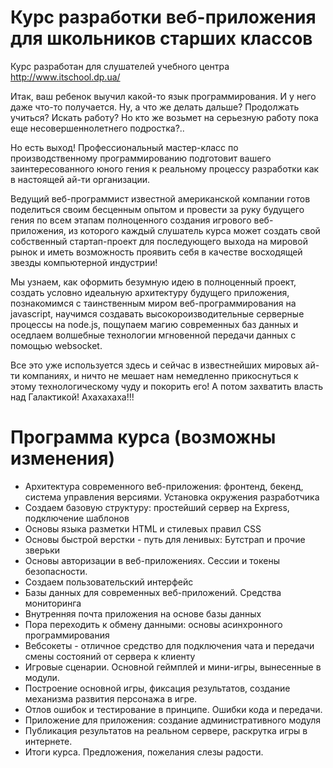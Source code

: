 # Курс разработки веб-приложения для школьников старших классов

Курс разработан для слушателей учебного центра http://www.itschool.dp.ua/

Итак, ваш ребенок выучил какой-то язык программирования. И у него даже что-то получается. Ну, а что же делать дальше? Продолжать учиться? Искать работу? Но кто же возьмет на серьезную работу пока еще несовершеннолетнего подростка?..

Но есть выход! Профессиональный мастер-класс по производственному программированию подготовит вашего заинтересованного юного гения к реальному процессу разработки как в настоящей ай-ти организации.

Ведущий веб-программист известной американской компании готов поделиться своим бесценным опытом и провести за руку будущего гения по всем этапам полноценного создания игрового веб-приложения, из которого каждый слушатель курса может создать свой собственный стартап-проект для последующего выхода на мировой рынок и иметь возможность проявить себя в качестве восходящей звезды компьютерной индустрии!

Мы узнаем, как оформить безумную идею в полноценный проект, создать условно идеальную архитектуру будущего приложения, познакомимся с таинственным миром веб-программирования на javascript, научимся создавать высокороизводительные серверные процессы на node.js, пощупаем магию современных баз данных и оседлаем волшебные технологии мгновенной передачи данных с помощью websocket. 

Все это уже используется здесь и сейчас в известнейших мировых ай-ти компаниях, и ничто не мешает нам немедленно прикоснуться к этому технологическому чуду и покорить его! А потом захватить власть над Галактикой! Ахахахаха!!!

# Программа курса (возможны изменения)

- Архитектура современного веб-приложения: фронтенд, бекенд, система управления версиями. Установка окружения разработчика
- Создаем базовую структуру: простейший сервер на Express, подключение шаблонов
- Основы языка разметки HTML и стилевых правил CSS
- Основы быстрой верстки - путь для ленивых: Бутстрап и прочие зверьки
- Основы авторизации в веб-приложениях. Сессии и токены безопасности.
- Создаем пользовательский интерфейс
- Базы данных для современных веб-приложений. Средства мониторинга
- Внутренняя почта приложения на основе базы данных
- Пора переходить к обмену данными: основы асинхронного программирования
- Вебсокеты - отличное средство для подключения чата и передачи смены состояний от сервера к клиенту
- Игровые сценарии.  Основной геймплей и мини-игры, вынесенные в модули.
- Построение основной игры, фиксация результатов, создание механизма развития персонажа в игре.
- Отлов ошибок и тестирование в принципе. Ошибки кода и передачи.
- Приложение для приложения: создание административного модуля
- Публикация результатов на реальном сервере, раскрутка игры в интернете.
- Итоги курса. Предложения, пожелания слезы радости.
